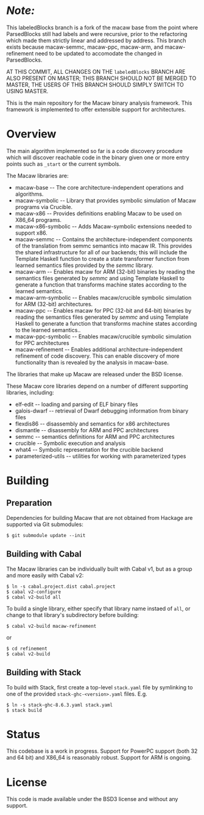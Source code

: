 # *Note:*

  This labeledBlocks branch is a fork of the macaw base from the point
  where ParsedBlocks still had labels and were recursive, prior to the
  refactoring which made them strictly linear and addressed by
  address.  This branch exists because macaw-semmc, macaw-ppc,
  macaw-arm, and macaw-refinement need to be updated to accomodate the
  changed in ParsedBlocks.

  AT THIS COMMIT, ALL CHANGES ON THE `labeledBlocks` BRANCH ARE ALSO
  PRESENT ON MASTER; THIS BRANCH SHOULD NOT BE MERGED TO MASTER, THE
  USERS OF THIS BRANCH SHOULD SIMPLY SWITCH TO USING MASTER.


This is the main repository for the Macaw binary analysis framework.
This framework is implemented to offer extensible support for
architectures.

# Overview

The main algorithm implemented so far is a code discovery procedure
which will discover reachable code in the binary given one or more
entry points such as `_start` or the current symbols.

The Macaw libraries are:

* macaw-base -- The core architecture-independent operations and
  algorithms.
* macaw-symbolic -- Library that provides symbolic simulation of Macaw
  programs via Crucible.
* macaw-x86 -- Provides definitions enabling Macaw to be used on
  X86_64 programs.
* macaw-x86-symbolic -- Adds Macaw-symbolic extensions needed to
  support x86.
* macaw-semmc -- Contains the architecture-independent components of
  the translation from semmc semantics into macaw IR.  This provides
  the shared infrastructure for all of our backends; this will include
  the Template Haskell function to create a state transformer function
  from learned semantics files provided by the _semmc_ library.
* macaw-arm -- Enables macaw for ARM (32-bit) binaries by reading the
  semantics files generated by _semmc_ and using Template Haskell to
  generate a function that transforms machine states according to the
  learned semantics.
* macaw-arm-symbolic -- Enables macaw/crucible symbolic simulation for
  ARM (32-bit) architectures.
* macaw-ppc -- Enables macaw for PPC (32-bit and 64-bit) binaries by reading the
  semantics files generated by _semmc_ and using Template Haskell to
  generate a function that transforms machine states according to the
  learned semantics..
* macaw-ppc-symbolic -- Enables macaw/crucible symbolic simulation for
  PPC architectures
* macaw-refinement -- Enables additional architecture-independent
  refinement of code discovery.  This can enable discovery of more
  functionality than is revealed by the analysis in macaw-base.

The libraries that make up Macaw are released under the BSD license.

These Macaw core libraries depend on a number of different supporting libraries, including:

* elf-edit -- loading and parsing of ELF binary files
* galois-dwarf -- retrieval of Dwarf debugging information from binary
  files
* flexdis86 -- disassembly and semantics for x86 architectures
* dismantle -- disassembly for ARM and PPC architectures
* semmc -- semantics definitions for ARM and PPC architectures
* crucible -- Symbolic execution and analysis
* what4 -- Symbolic representation for the crucible backend
* parameterized-utils -- utilities for working with parameterized types

# Building

## Preparation

Dependencies for building Macaw that are not obtained from Hackage are
supported via Git submodules:

    $ git submodule update --init


## Building with Cabal

The Macaw libraries can be individually built with Cabal v1, but as a
group and more easily with Cabal v2:

    $ ln -s cabal.project.dist cabal.project
    $ cabal v2-configure
    $ cabal v2-build all

To build a single library, either specify that library name instaed of
`all`, or change to that library's subdirectory before building:

    $ cabal v2-build macaw-refinement

 or

    $ cd refinement
    $ cabal v2-build

## Building with Stack

To build with Stack, first create a top-level `stack.yaml` file by
symlinking to one of the provided `stack-ghc-<version>.yaml`
files. E.g.

    $ ln -s stack-ghc-8.6.3.yaml stack.yaml
    $ stack build

# Status

This codebase is a work in progress.  Support for PowerPC support
(both 32 and 64 bit) and X86_64 is reasonably robust.  Support for ARM
is ongoing.

# License

This code is made available under the BSD3 license and without any support.
